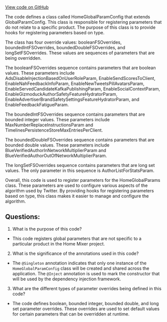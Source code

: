 [View code on GitHub](https://github.com/misbahsy/the-algorithm/home-mixer/server/src/main/scala/com/twitter/home_mixer/param/HomeGlobalParamConfig.scala)

The code defines a class called HomeGlobalParamConfig that extends GlobalParamConfig. This class is responsible for registering parameters that do not relate to a specific product. The purpose of this class is to provide hooks for registering parameters based on type. 

The class has four override values: booleanFSOverrides, boundedIntFSOverrides, boundedDoubleFSOverrides, and longSetFSOverrides. These values are sequences of parameters that are being overridden. 

The booleanFSOverrides sequence contains parameters that are boolean values. These parameters include AdsDisableInjectionBasedOnUserRoleParam, EnableSendScoresToClient, EnableNahFeedbackInfoParam, EnableNewTweetsPillAvatarsParam, EnableServedCandidateKafkaPublishingParam, EnableSocialContextParam, EnableGizmoduckAuthorSafetyFeatureHydratorParam, EnableAdvertiserBrandSafetySettingsFeatureHydratorParam, and EnableFeedbackFatigueParam. 

The boundedIntFSOverrides sequence contains parameters that are bounded integer values. These parameters include MaxNumberReplaceInstructionsParam and TimelinesPersistenceStoreMaxEntriesPerClient. 

The boundedDoubleFSOverrides sequence contains parameters that are bounded double values. These parameters include BlueVerifiedAuthorInNetworkMultiplierParam and BlueVerifiedAuthorOutOfNetworkMultiplierParam. 

The longSetFSOverrides sequence contains parameters that are long set values. The only parameter in this sequence is AuthorListForStatsParam. 

Overall, this code is used to register parameters for the HomeGlobalParams class. These parameters are used to configure various aspects of the algorithm used by Twitter. By providing hooks for registering parameters based on type, this class makes it easier to manage and configure the algorithm.
## Questions: 
 1. What is the purpose of this code?
- This code registers global parameters that are not specific to a particular product in the Home Mixer project.

2. What is the significance of the annotations used in this code?
- The `@Singleton` annotation indicates that only one instance of the `HomeGlobalParamConfig` class will be created and shared across the application. The `@Inject` annotation is used to mark the constructor that will be used by the dependency injection framework.

3. What are the different types of parameter overrides being defined in this code?
- The code defines boolean, bounded integer, bounded double, and long set parameter overrides. These overrides are used to set default values for certain parameters that can be overridden at runtime.